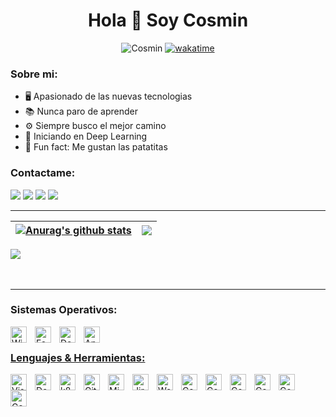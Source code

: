 
<h1 align="center">Hola 👋 Soy Cosmin</h1>
<p align="center"> <img src="https://komarev.com/ghpvc/?username=cosmind-rusu&label=Visitas%20&color=aa2487&style=for-the-badge" alt="Cosmin"</p>
<a href="https://wakatime.com/@cosmiiin_18" target="_blank"><img src="https://wakatime.com/badge/user/e14c5cab-63b7-4e75-8485-9dc7cedea819.svg?style=for-the-badge" alt="wakatime"></a>

### Sobre mi:

- 🖥 Apasionado de las nuevas tecnologias
- 📚 Nunca paro de aprender
- ⚙️ Siempre busco el mejor camino
- 🧠 Iniciando en Deep Learning
- 🤣 Fun fact: Me gustan las patatitas

### Contactame:

<a href="https://instagram.com/cosmiiin_18" target="_blank"><img src="https://img.shields.io/badge/-Instagram-%23E4405F?style=for-the-badge&logo=instagram&logoColor=white" target="_blank"></a>
<a href="https://www.linkedin.com/in/cosmindanielrusu/" target="_blank"><img src="https://img.shields.io/badge/Linkedin-0e76a8?style=for-the-badge&logo=linkedin&logoColor=white" target="_blank"></a>
<a href="https://discord.gg/2D8WR3Udx7" target="_blank"><img src="https://img.shields.io/badge/Discord-7289DA?style=for-the-badge&logo=discord&logoColor=white" target="_blank"></a>
<a href="https://twitter.com/cosmiiin_18" target="_blank"><img src="https://img.shields.io/badge/Twitter-1a8cd8?style=for-the-badge&logo=twitter&logoColor=white" target="_blank"></a>

---


| <a href="https://github.com/cosmind-rusu"><img align="center" src="https://github-readme-stats.vercel.app/api?username=cosmind-rusu&show_icons=true&theme=radical" alt="Anurag's github stats" /></a> | <a href="https://github.com/anuraghazra/github-readme-stats"><img align="rigth" src= "https://github-readme-stats.vercel.app/api/top-langs/?username=cosmind-rusu&theme=radical&hide=css,html&langs_count=8&layout=compact" /></a> |
| ------------- | ------------- |

<div>
     <img align="center" src= "https://github-readme-stats.vercel.app/api/wakatime?username=cosmiiin_18&theme=radical&layout=compact">
</div>


<br />
<br />

---


### Sistemas Operativos:

<a href="https://www.microsoft.com/es-es/software-download/windows10"> <img align="left" alt="Windows 10" width="26px" src="https://cdn.jsdelivr.net/gh/devicons/devicon/icons/windows8/windows8-original.svg" style="padding-right:10px;"/>

<a href="https://getfedora.org/"> <img align="left" alt="Fedora" width="26px" src="https://cdn.jsdelivr.net/gh/devicons/devicon/icons/fedora/fedora-original.svg" style="padding-right:10px;"/>

<a href="https://www.debian.org/" > <img align="left" alt="Debian" width="26px" src="https://cdn.jsdelivr.net/gh/devicons/devicon/icons/debian/debian-original.svg" style="padding-right:10px;"/>

<a href="https://www.android.com/"> <img align="left" alt="Android" width="26px" src="https://cdn.jsdelivr.net/gh/devicons/devicon/icons/android/android-original.svg" style="padding-right:10px;"/>

<br/>

### Lenguajes & Herramientas:

<a href="https://code.visualstudio.com/"> <img align="left" alt="Visual Studio Code" width="26px" src="https://cdn.jsdelivr.net/gh/devicons/devicon/icons/vscode/vscode-original.svg" style="padding-right:10px;"/>

<a href="https://www.docker.com/"> <img align="left" alt="Docker" width="26px" src="https://cdn.jsdelivr.net/gh/devicons/devicon/icons/docker/docker-original.svg" style="padding-right:10px;"/>
     
<a href="https://www.kubernetes.io/"> <img align="left" alt="k8s" width="26px" src="https://cdn.jsdelivr.net/gh/devicons/devicon/icons/kubernetes/kubernetes-plain.svg" style="padding-right:10px;"/>

<a href="https://git-scm.com/"> <img align="left" alt="Git" width="26px" src="https://cdn.jsdelivr.net/gh/devicons/devicon/icons/git/git-original.svg" style="padding-right:10px;"/>

<a href="https://azure.microsoft.com/"> <img align="left" alt="Microsoft Azure" width="26px" src="https://cdn.jsdelivr.net/gh/devicons/devicon/icons/azure/azure-original.svg" style="padding-right:10px;"/>

<a href="https://www.atlassian.com/es/software/jiraw"> <img align="left" alt="Jira" width="26px" src="https://cdn.jsdelivr.net/gh/devicons/devicon/icons/jira/jira-original.svg" style="padding-right:10px;"/>

<a href="https://wordpress.com"> <img align="left" alt="Wordpress" width="26px" src="https://cdn.jsdelivr.net/gh/devicons/devicon/icons/wordpress/wordpress-plain.svg" style="padding-right:10px;"/>

<a href="https://angular.io/"> <img align="left" alt="Cosmin-Angular" width="26px" src="https://cdn.jsdelivr.net/gh/devicons/devicon/icons/angularjs/angularjs-original.svg" style="padding-right:10px;"/>

<a href="https://www.ecma-international.org/"> <img align="left" alt="Cosmin-JS" width="26px" src="https://cdn.jsdelivr.net/gh/devicons/devicon/icons/javascript/javascript-original.svg" style="padding-right:10px;"/>

<a href="https://getbootstrap.com/"> <img align="left" alt="Cosmin-Bootstrap" width="26px" src="https://cdn.jsdelivr.net/gh/devicons/devicon/icons/bootstrap/bootstrap-original-wordmark.svg" style="padding-right:10px;"/>

<a href="https://learn.microsoft.com/es-es/dotnet/csharp/"> <img align="left" alt="Cosmin-C#" width="26px" src="https://cdn.jsdelivr.net/gh/devicons/devicon/icons/csharp/csharp-original.svg" style="padding-right:10px;"/>

<a href="https://www.ruby-lang.org"> <img align="left" alt="Cosmin-Ruby" width="26px" src="https://cdn.jsdelivr.net/gh/devicons/devicon/icons/ruby/ruby-plain.svg" style="padding-right:10px;"/>

<a href="https://go.dev"> <img align="left" alt="Cosmin-Go" width="26px" src="https://cdn.jsdelivr.net/gh/devicons/devicon/icons/go/go-original.svg" style="padding-right:10px;"/>
